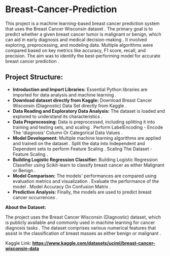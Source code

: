 
# Breast-Cancer-Prediction

This project is a machine learning-based breast cancer prediction system that uses the Breast Cancer Wisconsin dataset . The primary goal is to predict whether a given breast cancer tumor is malignant or benign, which can aid in early diagnosis and medical decision-making . It involved exploring, preprocessing, and modeling data. Multiple algorithms were compared based on key metrics like accuracy, F1 score, recall, and precision. The aim was to identify the best-performing model for accurate breast cancer prediction .

## Project Structure:

- **Introduction and Import Libraries:** Essential Python libraries are imported for data analysis and machine learning .
- **Download dataset directly from Kaggle:** Download Breast Cancer Wisconsin (Diagnostic) Data Set directly from Kaggle .
- **Data Reading and Exploratory Data Analysis:** The dataset is loaded and explored to understand its characteristics .
- **Data Preprocessing:** Data is preprocessed, including splitting it into training and testing sets, and scaling . Perform LabelEncoding - Encode The 'diagnosis' Column Or Categorical Data Values .
- **Model Development:** Multiple machine learning algorithms are applied and trained on the dataset . Split the data into Independent and Dependent sets to perform Feature Scaling . Scaling The Dataset - Feature Scaling .
- **Building Logistic Regression Classifier:** Building Logistic Regression Classifier using Scikit-learn to classify breast cancer as either Malignant or Benign .
- **Model Comparison:** The models' performances are compared using evaluation metrics and visualization . Evaluate the performance of the model . Model Accuracy On Confusion Matrix .
- **Predictive Analysis:** Finally, the models are used to predict breast cancer occurrences .

**About the Dataset:**

The project uses the Breast Cancer Wisconsin (Diagnostic) dataset, which is publicly available and commonly used in machine learning for cancer diagnosis tasks . The dataset comprises various numerical features that assist in the classification of breast masses as either benign or malignant .

Kaggle Link: **https://www.kaggle.com/datasets/uciml/breast-cancer-wisconsin-data**
